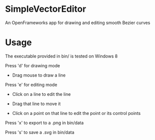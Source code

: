 # SimpleVectorEditor
An OpenFrameworks app for drawing and editing smooth Bezier curves

# Usage

The executable provided in bin/ is tested on Windows 8

Press 'd' for drawing mode

- Drag mouse to draw a line
  
Press 'e' for editing mode

- Click on a line to edit the line
  
- Drag that line to move it
  
- Click on a point on that line to edit the point or its control points
  
Press 'x' to export to a .png in bin/data

Press 's' to save a .svg in bin/data

